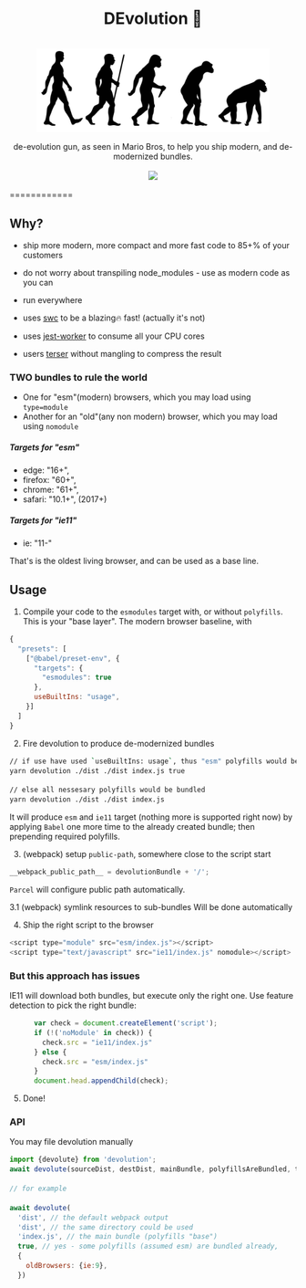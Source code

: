 <div align="center">
  <h1>DEvolution 🦖</h1>
  <br/>
  <img src="./assets/devo-logo.jpg" alt="devolution" width="409" align="center">
  <br/>
  <br/>
  de-evolution gun, as seen in Mario Bros, to help you ship modern, and de-modernized bundles. 
  <br/>
  <br/>
    <a href="https://www.npmjs.com/package/devolution">
      <img src="https://img.shields.io/npm/v/devolution.svg?style=flat-square" />
    </a>

</div>

============

## Why?
- ship more modern, more compact and more fast code to 85+% of your customers
- do not worry about transpiling node_modules - use as modern code as you can
- run everywhere

- uses [swc](https://github.com/swc-project/swc) to be a blazing🔥 fast!  (actually it's not)
- uses [jest-worker](https://github.com/facebook/jest/tree/master/packages/jest-worker) to consume all your CPU cores
- users [terser](https://github.com/terser-js/terser) without mangling to compress the result 

### TWO bundles to rule the world

- One for "esm"(modern) browsers, which you may load using `type=module`
- Another for an "old"(any non modern) browser, which you may load using `nomodule`

##### Targets for "esm"
 - edge: "16+",
 - firefox: "60+",
 - chrome: "61+",
 - safari: "10.1+",
(2017+)

##### Targets for "ie11"
 - ie: "11-"
 
That's is the oldest living browser, and can be used as a base line.  


## Usage
1. Compile your code to the `esmodules` target with, or without `polyfills`. This is your "base layer".
The modern browser baseline, with 
```js
{
  "presets": [
    ["@babel/preset-env", {
      "targets": {
        "esmodules": true
      },    
      useBuiltIns: "usage",
    }]
  ]
}  
```

2. Fire devolution to produce de-modernized bundles
```bash
// if use have used `useBuiltIns: usage`, thus "esm" polyfills would be skipped
yarn devolution ./dist ./dist index.js true

// else all nessesary polyfills would be bundled
yarn devolution ./dist ./dist index.js
```
It will produce `esm` and `ie11` target (nothing more is supported right now) by applying `Babel` one more time
to the already created bundle; then prepending required polyfills.

3. (webpack) setup `public-path`, somewhere close to the script start
```js
__webpack_public_path__ = devolutionBundle + '/';
```
`Parcel` will configure public path automatically.

3.1 (webpack) symlink resources to sub-bundles
 Will be done automatically 


4. Ship the right script to the browser
```js
<script type="module" src="esm/index.js"></script>
<script type="text/javascript" src="ie11/index.js" nomodule></script>
```
### But this approach has issues
IE11 will download both bundles, but execute only the right one.
Use feature detection to pick the right bundle:
```js
      var check = document.createElement('script');
      if (!('noModule' in check)) {
        check.src = "ie11/index.js"
      } else {
        check.src = "esm/index.js"
      }
      document.head.appendChild(check);
```


5. Done!

### API
You may file devolution manually
```js
import {devolute} from 'devolution';
await devolute(sourceDist, destDist, mainBundle, polyfillsAreBundled, targets)

// for example

await devolute(
  'dist', // the default webpack output
  'dist', // the same directory could be used 
  'index.js', // the main bundle (polyfills "base")
  true, // yes - some polyfills (assumed esm) are bundled already,
  {
    oldBrowsers: {ie:9},    
  })
```